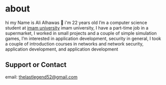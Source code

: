 # about

hi my Name is Ali Alhawas 👋 i'm 22 years old I’m a computer science student at [imam university] imam university, I have a part-time job in a supermarket, I worked in small projects and a couple of simple simulation games, I’m interested in application development, security in general, I took a couple of introduction courses in networks and network security, application development, and  application development 
## Support or Contact

email: thelastlegend52@gmail.com

[imam university]: https://imamu.edu.sa/en/
